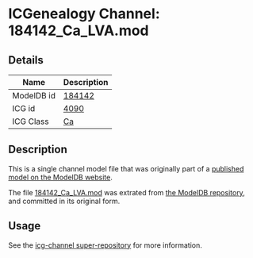 # ICGenealogy Channel: 184142\_Ca\_LVA.mod

## Details

Name | Description
---- | -----------
ModelDB id | [184142](http://senselab.med.yale.edu/ModelDB/ShowModel.cshtml?model=184142)
ICG id | [4090](http://icg.neurotheory.ox.ac.uk/channels/3/4090)
ICG Class | [Ca](http://icg.neurotheory.ox.ac.uk/channels/3)

## Description

This is a single channel model file that was originally part of a [published model on the ModelDB website](http://senselab.med.yale.edu/mModelDB/ShowModel.cshtml?model=184142).

The file [184142\_Ca\_LVA.mod](184142_Ca_LVA.mod) was extrated from [the ModelDB repository](http://senselab.med.yale.edu/ModelDB/ShowModel.cshtml?model=184142), and committed in its original form.

## Usage

See the [icg-channel super-repository](https://github.com/icgenealogy/icg-channels) for more information.